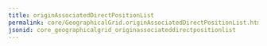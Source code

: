 ```yaml
---
title: originAssociatedDirectPositionList
permalink: core/GeographicalGrid.originAssociatedDirectPositionList.html
jsonid: core_geographicalgrid_originassociateddirectpositionlist
---
```

